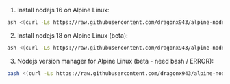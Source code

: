 1. Install nodejs 16 on Alpine Linux:
  ```sh
  ash <(curl -Ls https://raw.githubusercontent.com/dragonx943/alpine-node/main/setup-node16.sh)
  ```
2. Install nodejs 18 on Alpine Linux (beta):
  ```sh
  ash <(curl -Ls https://raw.githubusercontent.com/dragonx943/alpine-node/main/setup-nodejs18.sh)
  ```
3. Nodejs version manager for Alpine Linux (beta - need bash / ERROR):
  ```sh
  bash <(curl -Ls https://raw.githubusercontent.com/dragonx943/alpine-node/main/setup.sh)
  ```
